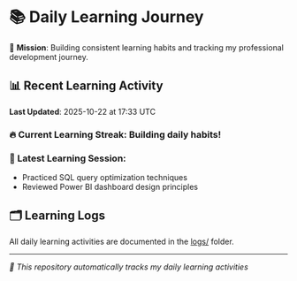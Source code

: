 # 📚 Daily Learning Journey

🎯 **Mission**: Building consistent learning habits and tracking my professional development journey.

## 📊 Recent Learning Activity

**Last Updated**: 2025-10-22 at 17:33 UTC

### 🔥 Current Learning Streak: Building daily habits!

### 📝 Latest Learning Session:
- Practiced SQL query optimization techniques
- Reviewed Power BI dashboard design principles

## 🗂️ Learning Logs

All daily learning activities are documented in the [logs/](./logs/) folder.

---
*🤖 This repository automatically tracks my daily learning activities*
